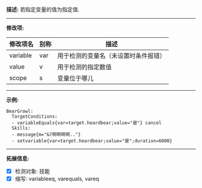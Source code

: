 **描述:** 若指定变量的值为指定值.

---

**修改项:**

| 修改项名  | 别称           | 描述                      |
| --------- | -------------- | ------------------------- |
| variable | var | 用于检测的变量名（未设置时条件报错） |
| value | v | 用于检测的指定数值 |
| scope | s | 变量位于哪儿
---

**示例:**

```
BearGrowl:
  TargetConditions:
  - variableEquals{var=target.heardbear;value="是"} cancel
  Skills:
  - message{m="&7啊啊啊啊.."}
  - setvariable{var=target.heardbear;value="是";duration=6000}
```

---

**拓展信息:**

- [x] 检测对象: 技能
- [x] 缩写: variableeq, varequals, vareq